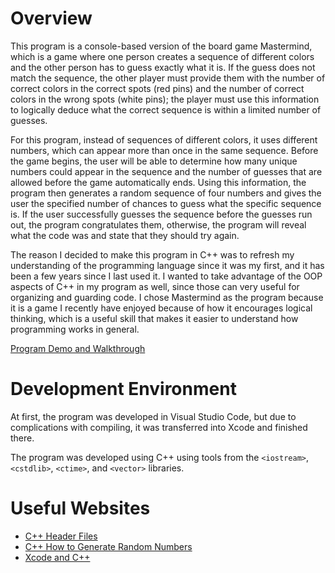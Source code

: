 # Overview

This program is a console-based version of the board game Mastermind, which is a game where one person creates a sequence of different colors and the other person has to guess exactly what it is. If the guess does not match the sequence, the other player must provide them with the number of correct colors in the correct spots (red pins) and the number of correct colors in the wrong spots (white pins); the player must use this information to logically deduce what the correct sequence is within a limited number of guesses.

For this program, instead of sequences of different colors, it uses different numbers, which can appear more than once in the same sequence. Before the game begins, the user will be able to determine how many unique numbers could appear in the sequence and the number of guesses that are allowed before the game automatically ends. Using this information, the program then generates a random sequence of four numbers and gives the user the specified number of chances to guess what the specific sequence is. If the user successfully guesses the sequence before the guesses run out, the program congratulates them, otherwise, the program will reveal what the code was and state that they should try again.

The reason I decided to make this program in C++ was to refresh my understanding of the programming language since it was my first, and it has been a few years since I last used it. I wanted to take advantage of the OOP aspects of C++ in my program as well, since those can very useful for organizing and guarding code. I chose Mastermind as the program because it is a game I recently have enjoyed because of how it encourages logical thinking, which is a useful skill that makes it easier to understand how programming works in general.

[Program Demo and Walkthrough](https://www.youtube.com/watch?v=zgD-aTOiIL0)

# Development Environment

At first, the program was developed in Visual Studio Code, but due to complications with compiling, it was transferred into Xcode and finished there.

The program was developed using C++ using tools from the `<iostream>`, `<cstdlib>`, `<ctime>`, and `<vector>` libraries.

# Useful Websites

- [C++ Header Files](https://learn.microsoft.com/en-us/cpp/cpp/header-files-cpp?view=msvc-170)
- [C++ How to Generate Random Numbers](https://www.w3schools.com/cpp/cpp_howto_random_number.asp)
- [Xcode and C++](https://medium.com/@VIRAL/mac-xcode-and-c-beginning-1a52f43830c0)
